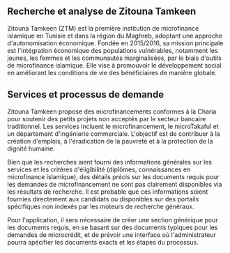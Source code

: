 ## Recherche et analyse de Zitouna Tamkeen

Zitouna Tamkeen (ZTM) est la première institution de microfinance islamique en Tunisie et dans la région du Maghreb, adoptant une approche d'autonomisation économique. Fondée en 2015/2016, sa mission principale est l'intégration économique des populations vulnérables, notamment les jeunes, les femmes et les communautés marginalisées, par le biais d'outils de microfinance islamique. Elle vise à promouvoir le développement social en améliorant les conditions de vie des bénéficiaires de manière globale.




## Services et processus de demande

Zitouna Tamkeen propose des microfinancements conformes à la Charia pour soutenir des petits projets non acceptés par le secteur bancaire traditionnel. Les services incluent le microfinancement, le microTakaful et un département d'ingénierie commerciale. L'objectif est de contribuer à la création d'emplois, à l'éradication de la pauvreté et à la protection de la dignité humaine.

Bien que les recherches aient fourni des informations générales sur les services et les critères d'éligibilité (diplômes, connaissances en microfinance islamique), des détails précis sur les documents requis pour les demandes de microfinancement ne sont pas clairement disponibles via les résultats de recherche. Il est probable que ces informations soient fournies directement aux candidats ou disponibles sur des portails spécifiques non indexés par les moteurs de recherche généraux.

Pour l'application, il sera nécessaire de créer une section générique pour les documents requis, en se basant sur des documents typiques pour les demandes de microcrédit, et de prévoir une interface où l'administrateur pourra spécifier les documents exacts et les étapes du processus.

